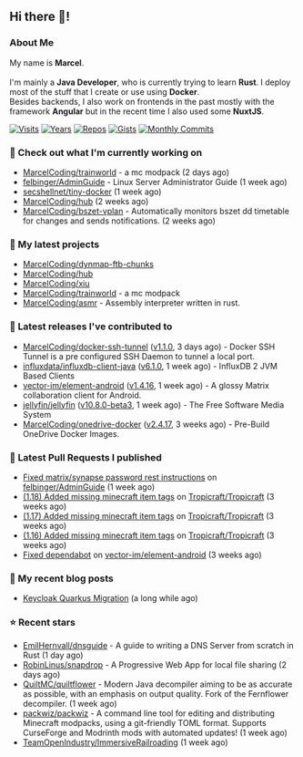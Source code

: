 ## Hi there 👋!




### About Me

My name is **Marcel**.
<br><br>
I'm mainly a **Java Developer**, who is currently trying to learn **Rust**. I deploy most of the stuff that I create or use using **Docker**.
<br>
Besides backends, I also work on frontends in the past mostly with the framework **Angular** but in the recent time I also used some **NuxtJS**. 

[![Visits](https://badges.pufler.dev/visits/MarcelCoding/MarcelCoding?style=flat-square&color=black&logo=github)](https://github.com/MarcelCoding)
[![Years](https://badges.pufler.dev/years/MarcelCoding?style=flat-square&color=black&logo=github)](https://github.com/MarcelCoding)
[![Repos](https://badges.pufler.dev/repos/MarcelCoding?style=flat-square&color=black&logo=github)](https://github.com/MarcelCoding?tab=repositories)
[![Gists](https://badges.pufler.dev/gists/MarcelCoding?style=flat-square&color=black&logo=github)](https://gist.github.com/MarcelCoding)
[![Monthly Commits](https://badges.pufler.dev/commits/monthly/MarcelCoding?style=flat-square&color=black&logo=github)](https://github.com/MarcelCoding)

### 👷 Check out what I'm currently working on

- [MarcelCoding/trainworld](https://github.com/MarcelCoding/trainworld) - a mc modpack (2 days ago)
- [felbinger/AdminGuide](https://github.com/felbinger/AdminGuide) - Linux Server Administrator Guide (1 week ago)
- [secshellnet/tiny-docker](https://github.com/secshellnet/tiny-docker) (1 week ago)
- [MarcelCoding/hub](https://github.com/MarcelCoding/hub) (2 weeks ago)
- [MarcelCoding/bszet-vplan](https://github.com/MarcelCoding/bszet-vplan) - Automatically monitors bszet dd timetable for changes and sends notifications. (2 weeks ago)

### 🌱 My latest projects

- [MarcelCoding/dynmap-ftb-chunks](https://github.com/MarcelCoding/dynmap-ftb-chunks)
- [MarcelCoding/hub](https://github.com/MarcelCoding/hub)
- [MarcelCoding/xiu](https://github.com/MarcelCoding/xiu)
- [MarcelCoding/trainworld](https://github.com/MarcelCoding/trainworld) - a mc modpack
- [MarcelCoding/asmr](https://github.com/MarcelCoding/asmr) - Assembly interpreter written in rust.

### 🔭 Latest releases I've contributed to

- [MarcelCoding/docker-ssh-tunnel](https://github.com/MarcelCoding/docker-ssh-tunnel) ([v1.1.0](https://github.com/MarcelCoding/docker-ssh-tunnel/releases/tag/v1.1.0), 3 days ago) - Docker SSH Tunnel is a pre configured SSH Daemon to tunnel a local port.
- [influxdata/influxdb-client-java](https://github.com/influxdata/influxdb-client-java) ([v6.1.0](https://github.com/influxdata/influxdb-client-java/releases/tag/v6.1.0), 1 week ago) - InfluxDB 2 JVM Based Clients
- [vector-im/element-android](https://github.com/vector-im/element-android) ([v1.4.16](https://github.com/vector-im/element-android/releases/tag/v1.4.16), 1 week ago) - A glossy Matrix collaboration client for Android.
- [jellyfin/jellyfin](https://github.com/jellyfin/jellyfin) ([v10.8.0-beta3](https://github.com/jellyfin/jellyfin/releases/tag/v10.8.0-beta3), 1 week ago) - The Free Software Media System
- [MarcelCoding/onedrive-docker](https://github.com/MarcelCoding/onedrive-docker) ([v2.4.17](https://github.com/MarcelCoding/onedrive-docker/releases/tag/v2.4.17), 3 weeks ago) - Pre-Build OneDrive Docker Images.

### 🔨 Latest Pull Requests I published

- [Fixed matrix/synapse password rest instructions](https://github.com/felbinger/AdminGuide/pull/69) on [felbinger/AdminGuide](https://github.com/felbinger/AdminGuide) (1 week ago)
- [(1.18) Added missing minecraft item tags](https://github.com/Tropicraft/Tropicraft/pull/438) on [Tropicraft/Tropicraft](https://github.com/Tropicraft/Tropicraft) (3 weeks ago)
- [(1.17) Added missing minecraft item tags](https://github.com/Tropicraft/Tropicraft/pull/437) on [Tropicraft/Tropicraft](https://github.com/Tropicraft/Tropicraft) (3 weeks ago)
- [(1.16) Added missing minecraft item tags](https://github.com/Tropicraft/Tropicraft/pull/436) on [Tropicraft/Tropicraft](https://github.com/Tropicraft/Tropicraft) (3 weeks ago)
- [Fixed dependabot](https://github.com/vector-im/element-android/pull/5966) on [vector-im/element-android](https://github.com/vector-im/element-android) (3 weeks ago)

### 📜 My recent blog posts

- [Keycloak Quarkus Migration](https://m4rc3l.de/blog/keycloak-quarkus-migration) (a long while ago)

### ⭐ Recent stars

- [EmilHernvall/dnsguide](https://github.com/EmilHernvall/dnsguide) - A guide to writing a DNS Server from scratch in Rust (1 day ago)
- [RobinLinus/snapdrop](https://github.com/RobinLinus/snapdrop) - A Progressive Web App for local file sharing  (2 days ago)
- [QuiltMC/quiltflower](https://github.com/QuiltMC/quiltflower) - Modern Java decompiler aiming to be as accurate as possible, with an emphasis on output quality. Fork of the Fernflower decompiler. (1 week ago)
- [packwiz/packwiz](https://github.com/packwiz/packwiz) - A command line tool for editing and distributing Minecraft modpacks, using a git-friendly TOML format. Supports CurseForge and Modrinth mods with automated updates! (1 week ago)
- [TeamOpenIndustry/ImmersiveRailroading](https://github.com/TeamOpenIndustry/ImmersiveRailroading) (1 week ago)
